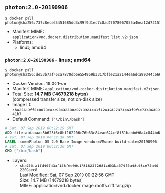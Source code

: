 ## `photon:2.0-20190906`

```console
$ docker pull photon@sha256:737c8ecef5451685dd3c99f9d1ec7c8ad17078067055a4bea12d72151deefa7f
```

-	Manifest MIME: `application/vnd.docker.distribution.manifest.list.v2+json`
-	Platforms:
	-	linux; amd64

### `photon:2.0-20190906` - linux; amd64

```console
$ docker pull photon@sha256:de53b7af46ca7870db6e554969b3317bfbe21a2144ea6dca89344c6667e25f33
```

-	Docker Version: 18.06.1-ce
-	Manifest MIME: `application/vnd.docker.distribution.manifest.v2+json`
-	Total Size: **14.7 MB (14679218 bytes)**  
	(compressed transfer size, not on-disk size)
-	Image ID: `sha256:9ff5c8078eace93432380c07e8924441f12a45d274744a3f9f4e73b36d8941b7`
-	Default Command: `["\/bin\/bash"]`

```dockerfile
# Sat, 07 Sep 2019 00:22:29 GMT
ADD file:a1daaaac5b625b6c8bf162206c76b63c84eae674cf8f51babbd96a4c844bd8b4 in / 
# Sat, 07 Sep 2019 00:22:29 GMT
LABEL name=Photon OS 2.0 Base Image vendor=VMware build-date=20190906
# Sat, 07 Sep 2019 00:22:30 GMT
CMD ["/bin/bash"]
```

-	Layers:
	-	`sha256:a1fd40743af138fee96c178182372681c663ba574f5a48d98ce75a402209aec8`  
		Last Modified: Sat, 07 Sep 2019 00:22:56 GMT  
		Size: 14.7 MB (14679218 bytes)  
		MIME: application/vnd.docker.image.rootfs.diff.tar.gzip

